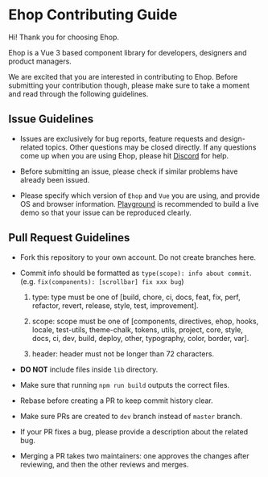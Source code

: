 # Ehop Contributing Guide

Hi! Thank you for choosing Ehop.

Ehop is a Vue 3 based component library for developers, designers and product managers.

We are excited that you are interested in contributing to Ehop. Before submitting your contribution though, please make sure to take a moment and read through the following guidelines.

## Issue Guidelines

- Issues are exclusively for bug reports, feature requests and design-related topics. Other questions may be closed directly. If any questions come up when you are using Ehop, please hit [Discord](https://discord.com/invite/gXK9XNzW3X) for help.

- Before submitting an issue, please check if similar problems have already been issued.

- Please specify which version of `Ehop` and `Vue` you are using, and provide OS and browser information. [Playground](https://ehop.run/) is recommended to build a live demo so that your issue can be reproduced clearly.

## Pull Request Guidelines

- Fork this repository to your own account. Do not create branches here.

- Commit info should be formatted as `type(scope): info about commit`. (e.g. `fix(components): [scrollbar] fix xxx bug`)

  1. type: type must be one of [build, chore, ci, docs, feat, fix, perf, refactor, revert, release, style, test, improvement].

  2. scope: scope must be one of [components, directives, ehop, hooks, locale, test-utils, theme-chalk, tokens, utils, project, core, style, docs, ci, dev, build, deploy, other, typography, color, border, var].

  3. header: header must not be longer than 72 characters.

- **DO NOT** include files inside `lib` directory.

- Make sure that running `npm run build` outputs the correct files.

- Rebase before creating a PR to keep commit history clear.

- Make sure PRs are created to `dev` branch instead of `master` branch.

- If your PR fixes a bug, please provide a description about the related bug.

- Merging a PR takes two maintainers: one approves the changes after reviewing, and then the other reviews and merges.
